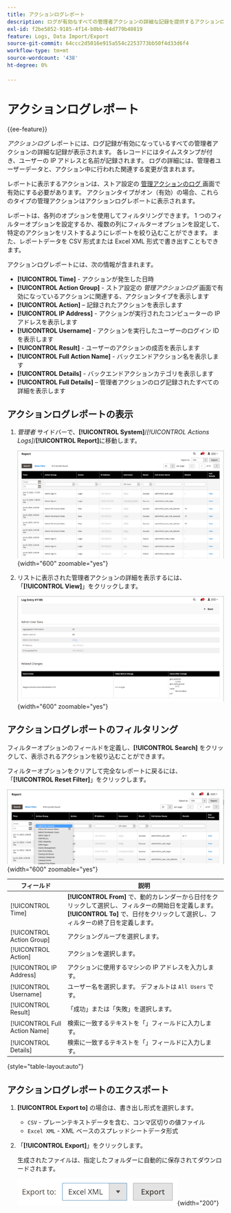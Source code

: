 ```yaml
---
title: アクションログレポート
description: ログが有効なすべての管理者アクションの詳細な記録を提供するアクションログレポートを表示、フィルタリングおよびエクスポートする方法について説明します。
exl-id: f2be5852-9185-4f14-b0bb-44d779b40819
feature: Logs, Data Import/Export
source-git-commit: 64ccc2d5016e915a554c2253773bb50f4d33d6f4
workflow-type: tm+mt
source-wordcount: '438'
ht-degree: 0%

---
```


# アクションログレポート

{{ee-feature}}

_アクションログ_ レポートには、ログ記録が有効になっているすべての管理者アクションの詳細な記録が表示されます。 各レコードにはタイムスタンプが付き、ユーザーの IP アドレスと名前が記録されます。 ログの詳細には、管理者ユーザーデータと、アクション中に行われた関連する変更が含まれます。

レポートに表示するアクションは、ストア設定の [ 管理アクションのログ ](action-log.md) 画面で有効にする必要があります。 アクションタイプがオン（有効）の場合、これらのタイプの管理アクションはアクションログレポートに表示されます。

レポートは、各列のオプションを使用してフィルタリングできます。 1 つのフィルターオプションを設定するか、複数の列にフィルターオプションを設定して、特定のアクションをリストするようにレポートを絞り込むことができます。 また、レポートデータを CSV 形式または Excel XML 形式で書き出すこともできます。

アクションログレポートには、次の情報が含まれます。

- **[!UICONTROL Time]** - アクションが発生した日時
- **[!UICONTROL Action Group]** - ストア設定の _管理アクションログ_ 画面で有効になっているアクションに関連する、アクションタイプを表示します
- **[!UICONTROL Action]** – 記録されたアクションを表示します
- **[!UICONTROL IP Address]** - アクションが実行されたコンピューターの IP アドレスを表示します
- **[!UICONTROL Username]** - アクションを実行したユーザーのログイン ID を表示します
- **[!UICONTROL Result]** - ユーザーのアクションの成否を表示します
- **[!UICONTROL Full Action Name]** - バックエンドアクション名を表示します
- **[!UICONTROL Details]** - バックエンドアクションカテゴリを表示します
- **[!UICONTROL Full Details]** – 管理者アクションのログ記録されたすべての詳細を表示します

## アクションログレポートの表示

1. _管理者_ サイドバーで、**[!UICONTROL System]**/_[!UICONTROL Actions Logs]_/**[!UICONTROL Report]**&#x200B;に移動します。

   ![ アクションログ ](./assets/action-log-report.png){width="600" zoomable="yes"}

1. リストに表示された管理者アクションの詳細を表示するには、「**[!UICONTROL View]**」をクリックします。

   ![ アクションログエントリの詳細 ](./assets/action-log-report-view.png){width="600" zoomable="yes"}

## アクションログレポートのフィルタリング

フィルターオプションのフィールドを定義し、**[!UICONTROL Search]** をクリックして、表示されるアクションを絞り込むことができます。

フィルターオプションをクリアして完全なレポートに戻るには、「**[!UICONTROL Reset Filter]**」をクリックします。

![ アクションログレポートフィルター ](./assets/action-log-report-filters.png){width="600" zoomable="yes"}

| フィールド | 説明 |
|--- |--- |
| [!UICONTROL Time] | **[!UICONTROL From]** で、動的カレンダーから日付をクリックして選択し、フィルターの開始日を定義します。 **[!UICONTROL To]** で、日付をクリックして選択し、フィルターの終了日を定義します。 |
| [!UICONTROL Action Group] | アクショングループを選択します。 |
| [!UICONTROL Action] | アクションを選択します。 |
| [!UICONTROL IP Address] | アクションに使用するマシンの IP アドレスを入力します。 |
| [!UICONTROL Username] | ユーザー名を選択します。 デフォルトは `All Users` です。 |
| [!UICONTROL Result] | 「成功」または「失敗」を選択します。 |
| [!UICONTROL Full Action Name] | 検索に一致するテキストを「」フィールドに入力します。 |
| [!UICONTROL Details] | 検索に一致するテキストを「」フィールドに入力します。 |

{style="table-layout:auto"}

## アクションログレポートのエクスポート

1. **[!UICONTROL Export to]** の場合は、書き出し形式を選択します。

   - `CSV` - プレーンテキストデータを含む、コンマ区切りの値ファイル
   - `Excel XML` - XML ベースのスプレッドシートデータ形式

1. 「**[!UICONTROL Export]**」をクリックします。

   生成されたファイルは、指定したフォルダーに自動的に保存されてダウンロードされます。

   ![ アクションログレポートのエクスポート ](./assets/action-log-report-export.png){width="200"}
